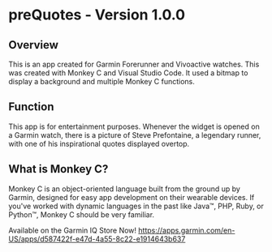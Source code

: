 # preQuotes - Version 1.0.0
## Overview
This is an app created for Garmin Forerunner and Vivoactive watches. This was created with Monkey C and Visual Studio Code.
It used a bitmap to display a background and multiple Monkey C functions.

## Function
This app is for entertainment purposes. Whenever the widget is opened on a Garmin watch, there is a picture of Steve Prefontaine, a legendary runner, with one of his inspirational quotes displayed overtop. 

## What is Monkey C?
Monkey C is an object-oriented language built from the ground up by Garmin, designed for easy app development on their wearable devices. If you've worked with dynamic languages in the past like Java™, PHP, Ruby, or Python™, Monkey C should be very familiar.

Available on the Garmin IQ Store Now!
https://apps.garmin.com/en-US/apps/d587422f-e47d-4a55-8c22-e1914643b637
